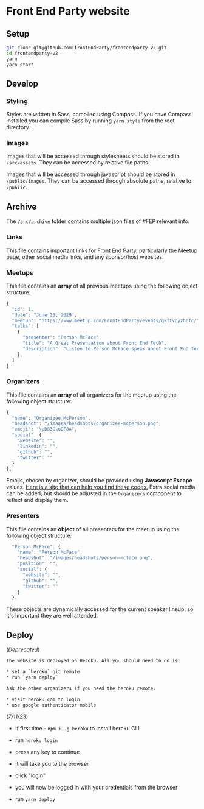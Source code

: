 # Front End Party website

## Setup

```sh
git clone git@github.com:frontEndParty/frontendparty-v2.git
cd frontendparty-v2
yarn
yarn start
```

## Develop

### Styling

Styles are written in Sass, compiled using Compass. If you have Compass installed you can compile Sass by running `yarn style` from the root directory.

### Images

Images that will be accessed through stylesheets should be stored in `/src/assets`. They can be accessed by relative file paths.

Images that will be accessed through javascript should be stored in `/public/images`. They can be accessed through absolute paths, relative to `/public`.

## Archive

The `/src/archive` folder contains multiple json files of #FEP relevant info.

### Links

This file contains important links for Front End Party, particularly the Meetup page, other social media links, and any sponsor/host websites.

### Meetups

This file contains an **array** of all previous meetups using the following object structure:

```js
{
  "id": 1,
  "date": "June 23, 2029",
  "meetup": "https://www.meetup.com/FrontEndParty/events/qkftvqyzhbfc/",
  "talks": [
    {
      "presenter": "Person McFace",
      "title": "A Great Presentation about Front End Tech",
      "description": "Listen to Person McFace speak about Front End Tech"
    },
  ]
}
```

### Organizers

This file contains an **array** of all organizers for the meetup using the following object structure:

```js
{
  "name": "Organizee McPerson",
  "headshot": "/images/headshots/organizee-mcperson.png",
  "emoji": "\uD83C\uDF8A",
  "social": {
    "website": "",
    "linkedin": "",
    "github": "",
    "twitter": ""
  }
},
```

Emojis, chosen by organizer, should be provided using **Javascript Escape** values. [Here is a site that can help you find these codes.](https://www.charbase.com/1f38a-unicode-confetti-ball) Extra social media can be added, but should be adjusted in the `Organizers` component to reflect and display them.

### Presenters

This file contains an **object** of all presenters for the meetup using the following object structure:

```js
  "Person McFace": {
    "name": "Person McFace",
    "headshot": "/images/headshots/person-mcface.png",
    "position": "",
    "social": {
      "website": "",
      "github": "",
      "twitter": ""
    }
  },
```

These objects are dynamically accessed for the current speaker lineup, so it's important they are well attended.

## Deploy

(_Deprecated_)
```bash
The website is deployed on Heroku. All you should need to do is:

* set a `heroku` git remote
* run `yarn deploy`

Ask the other organizers if you need the heroku remote.

* visit heroku.com to login
* use google authenticator mobile
```

(_7/11/23_)
* if first time - `npm i -g heroku` to install heroku CLI

* run `heroku login`
* press any key to continue
* it will take you to the browser
* click "login"
* you will now be logged in with your credentials from the browser

* run `yarn deploy`